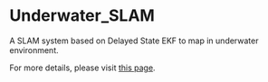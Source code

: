 # Underwater_SLAM 

A SLAM system based on Delayed State EKF to map in underwater environment. 

For more details, please visit [this page](https://yezhenzhao.github.io/underwater_slam).